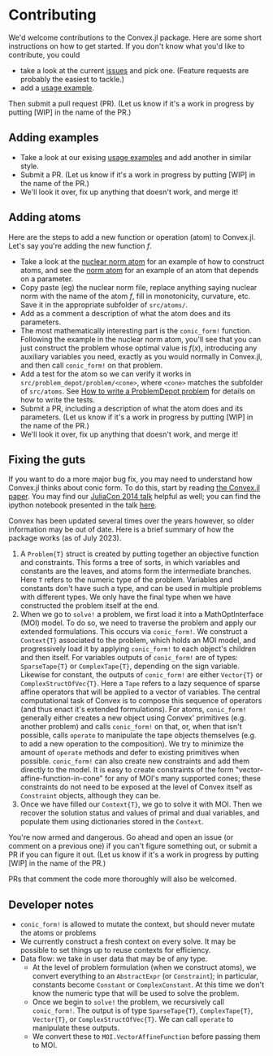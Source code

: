Contributing
============

We'd welcome contributions to the Convex.jl package. Here are some
short instructions on how to get started. If you don't know what you'd
like to contribute, you could

 -   take a look at the current
     [issues](https://github.com/jump-dev/Convex.jl/issues) and pick
     one. (Feature requests are probably the easiest to tackle.)
 -   add a [usage
     example](https://github.com/jump-dev/Convex.jl/tree/master/examples).

Then submit a pull request (PR). (Let us know if it's a work in
progress by putting \[WIP\] in the name of the PR.)

Adding examples
---------------

 -   Take a look at our exising [usage
     examples](https://github.com/jump-dev/Convex.jl/tree/master/examples)
     and add another in similar style.
 -   Submit a PR. (Let us know if it's a work in progress by putting
     \[WIP\] in the name of the PR.)
 -   We'll look it over, fix up anything that doesn't work, and merge
     it!

Adding atoms
------------

Here are the steps to add a new function or operation (atom) to
Convex.jl. Let's say you're adding the new function $f$.

 -   Take a look at the [nuclear norm
     atom](https://github.com/jump-dev/Convex.jl/blob/master/src/atoms/sdp_cone/nuclearnorm.jl)
     for an example of how to construct atoms, and see the [norm
     atom](https://github.com/jump-dev/Convex.jl/blob/master/src/atoms/second_order_cone/norm.jl)
     for an example of an atom that depends on a parameter.
 -   Copy paste (eg) the nuclear norm file, replace anything saying
     nuclear norm with the name of the atom $f$, fill in monotonicity,
     curvature, etc. Save it in the appropriate subfolder of
     `src/atoms/`.
 -   Add as a comment a description of what the atom does and its
     parameters.
 -   The most mathematically interesting part is the `conic_form!`
     function. Following the example in the nuclear norm atom, you'll
     see that you can just construct the problem whose optimal value is
     $f(x)$, introducing any auxiliary variables you need, exactly as
     you would normally in Convex.jl, and then call `conic_form!`
     on that problem.
 -   Add a test for the atom so we can verify it works in
     `src/problem_depot/problem/<cone>`, where `<cone>` matches the subfolder of
     `src/atoms`. See [How to write a ProblemDepot problem](@ref) for details
     on how to write the tests.
 -   Submit a PR, including a description of what the atom does and its
     parameters. (Let us know if it's a work in progress by putting
     \[WIP\] in the name of the PR.)
 -   We'll look it over, fix up anything that doesn't work, and merge
     it!

Fixing the guts
---------------

If you want to do a more major bug fix, you may need to understand how
Convex.jl thinks about conic form. To do this, start by reading [the
Convex.jl paper](http://arxiv.org/pdf/1410.4821.pdf). You may find our
[JuliaCon 2014 talk](https://www.youtube.com/watch?v=SoI0lEaUvTs&t=128s)
helpful as well; you can find the ipython notebook presented in the talk
[here](https://github.com/JuliaCon/presentations/tree/master/CVX).

Convex has been updated several times over the years however, so older information
may be out of date. Here is a brief summary of how the package works (as of July 2023).

1. A `Problem{T}` struct is created by putting together an objective function and constraints.
   This forms a tree of sorts, in which variables and constants are the leaves, and atoms form the
   intermediate branches. Here `T` refers to the numeric type of the problem. Variables and constants don't have such a type, and can
   be used in multiple problems with different types. We only have the final type when we have
   constructed the problem itself at the end.
2. When we go to `solve!` a problem, we first load it into a MathOptInterface (MOI) model.
   To do so, we need to traverse the problem and apply our extended formulations. This occurs
   via `conic_form!`. We construct a `Context{T}` associated to the problem, which holds an MOI
   model, and progressively load it by applying `conic_form!` to each object's children and then itself. For variables outputs of `conic_form!` are of types: `SparseTape{T}` or `ComplexTape{T}`, depending on the sign variable. Likewise for constant, the outputs of `conic_form!` are either `Vector{T}` or `ComplexStructOfVec{T}`. Here a `Tape` refers to a lazy sequence of sparse affine
   operators that will be applied to a vector of variables. The central computational task of Convex
   is to compose this sequence of operators (and thus enact it's extended formulations). For atoms,
   `conic_form!` generally either creates a new object using Convex' primitives (e.g. another problem) and calls `conic_form!` on that, or, when that isn't possible, calls `operate` to
   manipulate the tape objects themselves (e.g. to add a new operation to the composition).
   We try to minimize the amount of `operate` methods and defer to existing primitives when possible.
   `conic_form!` can also create new constraints and add them directly to the model. It is easy
   to create constraints of the form "vector-affine-function-in-cone" for any of MOI's many supported cones; these constraints do not need to be exposed at the level of Convex itself as `Constraint` objects, although they can be.
3. Once we have filled our `Context{T}`, we go to solve it with MOI. Then we recover the solution status and values of primal and dual variables, and populate them using dictionaries stored in the `Context`.

You're now armed and dangerous. Go ahead and open an issue (or comment
on a previous one) if you can't figure something out, or submit a PR if
you can figure it out. (Let us know if it's a work in progress by
putting \[WIP\] in the name of the PR.)

PRs that comment the code more thoroughly will also be welcomed.

## Developer notes

* `conic_form!` is allowed to mutate the context, but should never mutate the atoms or problems
* We currently construct a fresh context on every solve. It may be possible to set things up to reuse contexts for efficiency.
* Data flow: we take in user data that may be of any type.
    * At the level of problem formulation (when we construct atoms), we convert everything to an `AbstractExpr` (or `Constraint`); in particular, constants become `Constant` or `ComplexConstant`. At this time we don't know the numeric type that will be used to solve the problem.
    * Once we begin to `solve!` the problem, we recursively call `conic_form!`. The output is of type `SparseTape{T}`, `ComplexTape{T}`, `Vector{T}`, or `ComplexStructOfVec{T}`. We can call `operate` to manipulate these outputs.
    * We convert these to `MOI.VectorAffineFunction` before passing them to MOI.
    